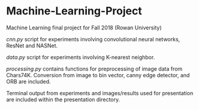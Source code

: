 # Machine-Learning-Project
Machine Learning final project for Fall 2018 (Rowan University) 

*cnn.py* script for experiments involving convolutional neural networks, ResNet and NASNet.

*data.py* script for experiments involving K-nearest neighbor.

*processing.py* contains functions for preprocessing of image data from Chars74K. Conversion from image to bin vector, canny edge detector, and ORB are included.

Terminal output from experiments and images/results used for presentation are included within the presentation directory.
